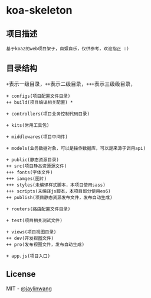 # koa-skeleton

## 项目描述

    基于koa2的web项目架子，自娱自乐，仅供参考，欢迎指正 :)

## 目录结构

`+`表示一级目录，`++`表示二级目录，`+++`表示三级级目录，

```
+ configs(项目配置文件目录)
++ build(项目编译相关配置) *

+ controllers(项目业务控制代码目录)

+ kits(常用工具包)

+ middlewares(项目中间件)

+ models(业务数据对象，可以是操作数据库，可以是来源于调用api)

+ public(静态资源目录)
++ src(项目静态资源源文件)
+++ fonts(字体文件)
+++ iamges(图片)
+++ styles(未编译样式脚本，本项目使用sass)
+++ scripts(未编译js脚本，本项目部分使用es6)
++ publish(项目静态资源发布文件，发布自动生成)

+ routers(路由配置文件目录)

+ test(项目相关测试文件)

+ views(项目视图目录)
++ dev(开发视图文件)
++ pro(发布视图文件，发布自动生成)

+ app.js(项目入口)

```

## License

MIT - [@jaylinwang](https://github.com/jaylinwang)

